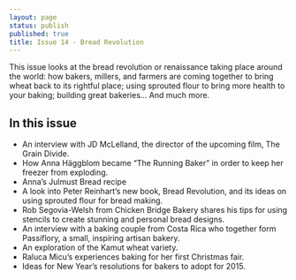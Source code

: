 ```yaml
---
layout: page
status: publish
published: true
title: Issue 14 - Bread Revolution
---
```


This issue looks at the bread revolution or renaissance taking place around the world: how bakers, millers, and farmers are coming together to bring wheat back to its rightful place; using sprouted flour to bring more health to your baking; building great bakeries... And much more.

## In this issue

-   An interview with JD McLelland, the director of the upcoming film, The Grain Divide.
-   How Anna Häggblom became “The Running Baker” in order to keep her freezer from exploding.
-   Anna’s Julmust Bread recipe
-   A look into Peter Reinhart’s new book, Bread Revolution, and its ideas on using sprouted flour for bread making.
-   Rob Segovia-Welsh from Chicken Bridge Bakery shares his tips for using stencils to create stunning and personal bread designs.
-   An interview with a baking couple from Costa Rica who together form Passiflory, a small, inspiring artisan bakery.
-   An exploration of the Kamut wheat variety.
-   Raluca Micu’s experiences baking for her first Christmas fair.
-   Ideas for New Year’s resolutions for bakers to adopt for 2015.
